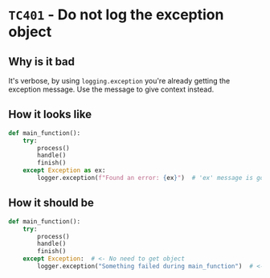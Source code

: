 # `TC401` - Do not log the exception object

## Why is it bad

It's verbose, by using `logging.exception` you're already getting the exception message. Use the message to give context instead.

## How it looks like

```py
def main_function():
    try:
        process()
        handle()
        finish()
    except Exception as ex:
        logger.exception(f"Found an error: {ex}")  # 'ex' message is going to be displayed twice
```

## How it should be

```py
def main_function():
    try:
        process()
        handle()
        finish()
    except Exception:  # <- No need to get object
        logger.exception("Something failed during main_function")  # <- Message will be shown alongside stack trace
```
